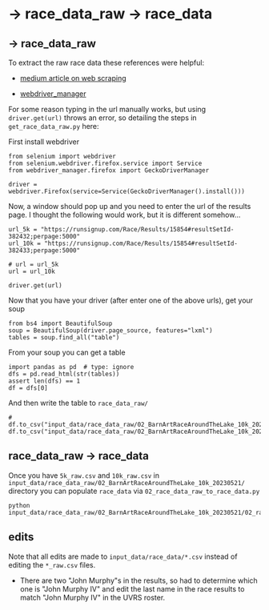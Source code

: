 # -> race_data_raw -> race_data

## -> race_data_raw

To extract the raw race data these references were helpful:

* [medium article on web scraping](https://medium.com/analytics-vidhya/scraping-tables-from-a-javascript-webpage-using-selenium-beautifulsoup-and-pandas-cbd305ca75fe)

* [webdriver_manager](https://github.com/SergeyPirogov/webdriver_manager)

For some reason typing in the url manually works, but using `driver.get(url)` throws an error,
so detailing the steps in `get_race_data_raw.py` here:

First install webdriver

```{python}
from selenium import webdriver
from selenium.webdriver.firefox.service import Service
from webdriver_manager.firefox import GeckoDriverManager

driver = webdriver.Firefox(service=Service(GeckoDriverManager().install()))
```

Now, a window should pop up and you need to enter the url of the results page.
I thought the following would work, but it is different somehow...

```{python}
url_5k = "https://runsignup.com/Race/Results/15854#resultSetId-382432;perpage:5000"
url_10k = "https://runsignup.com/Race/Results/15854#resultSetId-382433;perpage:5000"

# url = url_5k
url = url_10k

driver.get(url)
```

Now that you have your driver
(after enter one of the above urls),
get your soup

```{python}
from bs4 import BeautifulSoup
soup = BeautifulSoup(driver.page_source, features="lxml")
tables = soup.find_all("table")
```

From your soup you can get a table

```{python}
import pandas as pd  # type: ignore
dfs = pd.read_html(str(tables))
assert len(dfs) == 1
df = dfs[0]
```

And then write the table to `race_data_raw/`

```{python}
# df.to_csv("input_data/race_data_raw/02_BarnArtRaceAroundTheLake_10k_20230521/5k_raw.csv")
df.to_csv("input_data/race_data_raw/02_BarnArtRaceAroundTheLake_10k_20230521/10k_raw.csv")
```

## race_data_raw -> race_data

Once you have `5k_raw.csv` and `10k_raw.csv` in `input_data/race_data_raw/02_BarnArtRaceAroundTheLake_10k_20230521/` directory
you can populate `race_data` via `02_race_data_raw_to_race_data.py`

```{python}
python input_data/race_data_raw/02_BarnArtRaceAroundTheLake_10k_20230521/02_race_data_raw_to_race_data.py
```

## edits

Note that all edits are made to `input_data/race_data/*.csv` instead of editing the `*_raw.csv` files.

* There are two "John Murphy"s in the results, so had to determine which one is "John Murphy IV" and edit the last name in the race results to match "John Murphy IV" in the UVRS roster.
